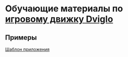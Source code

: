 # Обучающие материалы по [игровому движку Dviglo](https://github.com/dviglo/dviglo)

## Примеры

[Шаблон приложения](https://github.com/dviglo-learn/minimal_app)
